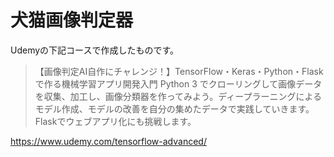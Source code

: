 # 犬猫画像判定器
Udemyの下記コースで作成したものです。

> 【画像判定AI自作にチャレンジ！】TensorFlow・Keras・Python・Flaskで作る機械学習アプリ開発入門
Python 3 でクローリングして画像データを収集、加工し、画像分類器を作ってみよう。ディープラーニングによるモデル作成、モデルの改善を自分の集めたデータで実践していきます。Flaskでウェブアプリ化にも挑戦します。

https://www.udemy.com/tensorflow-advanced/
